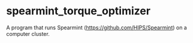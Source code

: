 # spearmint_torque_optimizer
A program that runs Spearmint (https://github.com/HIPS/Spearmint) on a computer cluster.
